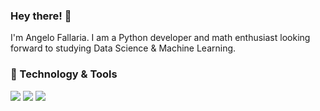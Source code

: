 ### Hey there! 👋
I'm Angelo Fallaria. I am a Python developer and math enthusiast looking forward to studying Data Science & Machine Learning.

### 🔧 Technology & Tools
![](https://img.shields.io/badge/Editor-Sublime_Text-blue?style=flat&logo=SublimeText&logoColor=white&color=2bbc8a) ![](https://img.shields.io/badge/Code-Python-success?style=flat&logo=python&logoColor=white&color=2bbc8a) ![](https://img.shields.io/badge/Code-C-success?style=flat&logo=C&logoColor=white&color=2bbc8a)

